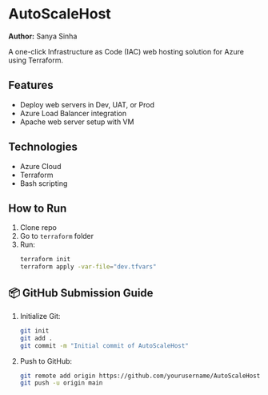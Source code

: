 # AutoScaleHost
**Author:** Sanya Sinha

A one-click Infrastructure as Code (IAC) web hosting solution for Azure using Terraform.


## Features
- Deploy web servers in Dev, UAT, or Prod
- Azure Load Balancer integration
- Apache web server setup with VM

## Technologies
- Azure Cloud
- Terraform
- Bash scripting

## How to Run
1. Clone repo
2. Go to `terraform` folder
3. Run:
   ```bash
   terraform init
   terraform apply -var-file="dev.tfvars"
   ```

## 📦 GitHub Submission Guide
1. Initialize Git:
   ```bash
   git init
   git add .
   git commit -m "Initial commit of AutoScaleHost"
   ```

2. Push to GitHub:
   ```bash
   git remote add origin https://github.com/yourusername/AutoScaleHost.git
   git push -u origin main
   ```
